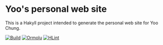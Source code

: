 # Yoo's personal web site

This is a Hakyll project intended to generate the personal web site for Yoo Chung.

[![Build](https://github.com/chungyc/site-personal/actions/workflows/build.yml/badge.svg)](https://github.com/chungyc/site-personal/actions/workflows/build.yml)
[![Ormolu](https://github.com/chungyc/site-personal/actions/workflows/ormolu.yml/badge.svg)](https://github.com/chungyc/site-personal/actions/workflows/ormolu.yml)
[![HLint](https://github.com/chungyc/site-personal/actions/workflows/hlint.yml/badge.svg)](https://github.com/chungyc/site-personal/actions/workflows/hlint.yml)

